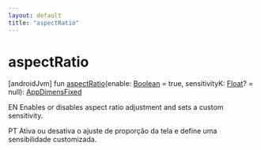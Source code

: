 ```yaml
---
layout: default
title: "aspectRatio"
---
```


# aspectRatio

[androidJvm]
fun [aspectRatio](aspect-ratio.md)(enable: [Boolean](https://kotlinlang.org/api/core/kotlin-stdlib/kotlin/-boolean/index.html) = true, sensitivityK: [Float](https://kotlinlang.org/api/core/kotlin-stdlib/kotlin/-float/index.html)? = null): [AppDimensFixed](index.md)

EN Enables or disables aspect ratio adjustment and sets a custom sensitivity.

PT Ativa ou desativa o ajuste de proporção da tela e define uma sensibilidade customizada.